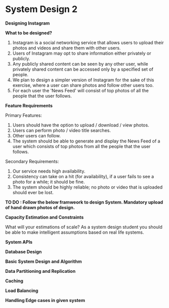 # System Design 2

**Designing Instagram**

**What to be designed?**

1. Instagram is a social networking service that allows users to upload their photos and videos and share them with other users.
2. Users of Instagram may opt to share information either privately or publicly.
3. Any publicly shared content can be seen by any other user, while privately shared content can be accessed only by a specified set of people.
4. We plan to design a simpler version of Instagram for the sake of this exercise, where a user can share photos and follow other users too.
5. For each user the 'News Feed' will consist of top photos of all the people that the user follows.

**Feature Requirements**

Primary Features:

1. Users should have the option to upload / download / view photos. 
2. Users can perform photo / video title searches. 
3. Other users can follow. 
4. The system should be able to generate and display the News Feed of a user which consists of top photos from all the people that the user follows.

Secondary Requirements:

1. Our service needs high availability. 
2. Consistency can take on a hit (for availability), if a user fails to see a photo for a while; it should be fine. 
3. The system should be highly reliable; no photo or video that is uploaded should ever be lost.

**TO DO : Follow the below framweork to design System. Mandatory upload of hand drawn photos of design.**

**Capacity Estimation and Constraints**

What will your estimations of scale? As a system design student you should be able to make intelligent assumptions based on real life systems. 

**System APIs**

**Database Design**

**Basic System Design and Algorithm**

**Data Partitioning and Replication**

**Caching**

**Load Balancing**

**Handling Edge cases in given system**
